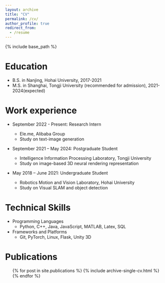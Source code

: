 ```yaml
---
layout: archive
title: "CV"
permalink: /cv/
author_profile: true
redirect_from:
  - /resume
---
```


{% include base_path %}

Education
======
* B.S. in Nanjing, Hohai University, 2017-2021
* M.S. in Shanghai, Tongji University (recommended for admission), 2021-2024(expected)

Work experience
======
* September 2022 - Present: Research Intern
  * Ele.me, Alibaba Group
  * Study on text-image generation

* September 2021 – May 2024: Postgraduate Student
  * Intelligence Information Processing Laboratory, Tongji University
  * Study on image-based 3D neural rendering representation
  <!-- * Supervisor: Zhihua Wei -->
  
* May 2018 – June 2021: Undergraduate Student
  * Robotics Motion and Vision Laboratory, Hohai University
  * Study on Visual SLAM and object detection

Technical Skills
======
* Programming Languages 
  * Python, C++, Java, JavaScript, MATLAB, Latex, SQL
* Frameworks and Platforms
  * Git, PyTorch, Linux, Flask, Unity 3D

Publications
======
  <ul>{% for post in site.publications %}
    {% include archive-single-cv.html %}
  {% endfor %}</ul>
  
<!-- Talks
======
  <ul>{% for post in site.talks %}
    {% include archive-single-talk-cv.html %}
  {% endfor %}</ul>
  
Teaching
======
  <ul>{% for post in site.teaching %}
    {% include archive-single-cv.html %}
  {% endfor %}</ul>
  
Service and leadership
======
* Currently signed in to 43 different slack teams -->
